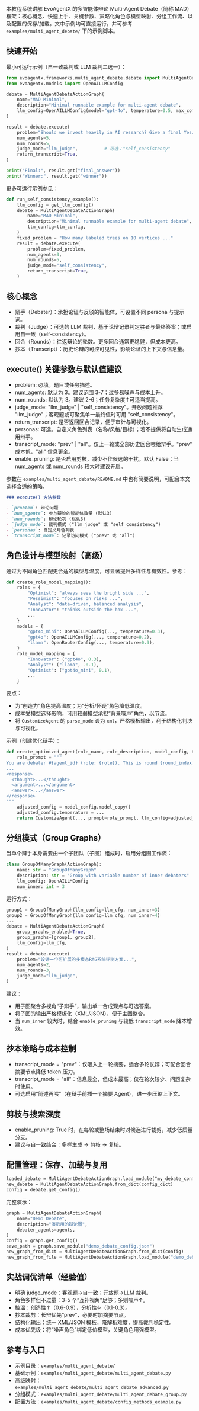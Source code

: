 
本教程系统讲解 EvoAgentX 的多智能体辩论 Multi-Agent Debate（简称 MAD）框架：核心概念、快速上手、关键参数、策略化角色与模型映射、分组工作流、以及配置的保存/加载。文中示例均可直接运行，并可参考 `examples/multi_agent_debate/` 下的示例脚本。

## 快速开始

最小可运行示例（自一致裁判或 LLM 裁判二选一）：

```python
from evoagentx.frameworks.multi_agent_debate.debate import MultiAgentDebateActionGraph
from evoagentx.models import OpenAILLMConfig

debate = MultiAgentDebateActionGraph(
    name="MAD Minimal",
    description="Minimal runnable example for multi-agent debate",
    llm_config=OpenAILLMConfig(model="gpt-4o", temperature=0.5, max_completion_tokens=800),
)

result = debate.execute(
    problem="Should we invest heavily in AI research? Give a final Yes/No with reasons.",
    num_agents=5,
    num_rounds=5,
    judge_mode="llm_judge",          # 可选："self_consistency"
    return_transcript=True,
)

print("Final:", result.get("final_answer"))
print("Winner:", result.get("winner"))
```

更多可运行示例参见：

```12:27:examples/multi_agent_debate/multi_agent_debate.py
def run_self_consistency_example():
    llm_config = get_llm_config()
    debate = MultiAgentDebateActionGraph(
        name="MAD Minimal",
        description="Minimal runnable example for multi-agent debate",
        llm_config=llm_config,
    )
    fixed_problem = "How many labeled trees on 10 vertices ..."
    result = debate.execute(
        problem=fixed_problem,
        num_agents=3,
        num_rounds=5,
        judge_mode="self_consistency",
        return_transcript=True,
    )
```

## 核心概念

- 辩手（Debater）：承担论证与反驳的智能体，可设置不同 persona 与提示词。
- 裁判（Judge）：可选的 LLM 裁判，基于论辩记录判定胜者与最终答案；或启用自一致（self-consistency）。
- 回合（Rounds）：往返辩论的轮数。更多回合通常更稳健，但成本更高。
- 抄本（Transcript）：历史论辩的可控可见性，影响论证的上下文与信息量。

## execute() 关键参数与默认值建议

- problem: 必填。题目或任务描述。
- num_agents: 默认为 3。建议范围 3-7；过多易噪声与成本上升。
- num_rounds: 默认为 3。建议 2-6；任务复杂度↑可适当提高。
- judge_mode: "llm_judge" | "self_consistency"。开放问题推荐 "llm_judge"；客观题或可聚焦单一最终值时可用 "self_consistency"。
- return_transcript: 是否返回回合记录，便于审计与可视化。
- personas: 可选。自定义角色列表（名称/风格/目标）；若不提供将自动生成通用辩手。
- transcript_mode: "prev" | "all"。仅上一轮或全部历史回合喂给辩手。"prev" 成本低，"all" 信息更全。
- enable_pruning: 是否启用剪枝，减少不佳候选的干扰。默认 False；当 num_agents 或 num_rounds 较大时建议开启。

参数在 `examples/multi_agent_debate/README.md` 中也有简要说明，可配合本文选择合适的策略。

```96:112:examples/multi_agent_debate/README.md
### execute() 方法参数

- `problem`: 辩论问题
- `num_agents`: 参与辩论的智能体数量 (默认3)
- `num_rounds`: 辩论轮次 (默认3)
- `judge_mode`: 裁判模式 ("llm_judge" 或 "self_consistency")
- `personas`: 自定义角色列表
- `transcript_mode`: 记录访问模式 ("prev" 或 "all")
```

## 角色设计与模型映射（高级）

通过为不同角色匹配更合适的模型与温度，可显著提升多样性与有效性。参考：

```86:131:examples/multi_agent_debate/multi_agent_debate_advanced.py
def create_role_model_mapping():
    roles = {
        "Optimist": "always sees the bright side ...",
        "Pessimist": "focuses on risks ...",
        "Analyst": "data-driven, balanced analysis",
        "Innovator": "thinks outside the box ...",
        ...
    }
    models = {
        "gpt4o_mini": OpenAILLMConfig(..., temperature=0.3),
        "gpt4o": OpenAILLMConfig(..., temperature=0.2),
        "llama": OpenRouterConfig(..., temperature=0.3),
    }
    role_model_mapping = {
        "Innovator": ("gpt4o", 0.3),
        "Analyst": ("llama", -0.1),
        "Optimist": ("gpt4o_mini", 0.1),
        ...
    }
```

要点：

- 为“创造力”角色提高温度；为“分析/怀疑”角色降低温度。
- 成本受模型选择影响，可用较弱模型承担“背景噪声”角色，以节流。
- 将 `CustomizeAgent` 的 `parse_mode` 设为 `xml`，严格模板输出，利于结构化判决与可视化。

示例（创建优化辩手）：

```28:83:examples/multi_agent_debate/multi_agent_debate_advanced.py
def create_optimized_agent(role_name, role_description, model_config, temperature_adjustment=0.0):
    role_prompt = """
You are debater #{agent_id} (role: {role}). This is round {round_index} of {total_rounds}.
...
<response>
  <thought>...</thought>
  <argument>...</argument>
  <answer>...</answer>
</response>
"""
    adjusted_config = model_config.model_copy()
    adjusted_config.temperature = ...
    return CustomizeAgent(..., prompt=role_prompt, llm_config=adjusted_config, parse_mode="xml")
```

## 分组模式（Group Graphs）

当单个辩手本身需要由一个子团队（子图）组成时，启用分组图工作流：

```1:16:examples/multi_agent_debate/multi_agent_debate_group.py
class GroupOfManyGraph(ActionGraph):
    name: str = "GroupOfManyGraph"
    description: str = "Group with variable number of inner debaters"
    llm_config: OpenAILLMConfig
    num_inner: int = 3
```

运行方式：

```116:136:examples/multi_agent_debate/multi_agent_debate_group.py
group1 = GroupOfManyGraph(llm_config=llm_cfg, num_inner=3)
group2 = GroupOfManyGraph(llm_config=llm_cfg, num_inner=4)
...
debate = MultiAgentDebateActionGraph(
    group_graphs_enabled=True,
    group_graphs=[group1, group2],
    llm_config=llm_cfg,
)
result = debate.execute(
    problem="设计一个可扩展的多模态RAG系统评测方案...",
    num_agents=2,
    num_rounds=3,
    judge_mode="llm_judge",
)
```

建议：

- 用子图聚合多视角“子辩手”，输出单一合成观点与可选答案。
- 将子图的输出严格模板化（XML/JSON），便于主图整合。
- 当 `num_inner` 较大时，结合 `enable_pruning` 与较低 `transcript_mode` 降本增效。

## 抄本策略与成本控制

- transcript_mode = "prev"：仅喂入上一轮摘要，适合多轮长辩；可配合回合摘要节点降低 token 压力。
- transcript_mode = "all"：信息最全，但成本最高；仅在轮次较少、问题复杂时使用。
- 可选启用“简述再喂”（在辩手前插一个摘要 Agent），进一步压缩上下文。

## 剪枝与搜索深度

- enable_pruning: True 时，在每轮或整场结束时对候选进行裁剪，减少低质量分支。
- 建议与自一致结合：多样生成 → 剪枝 → 复核。

## 配置管理：保存、加载与复用

```78:94:examples/multi_agent_debate/README.md
loaded_debate = MultiAgentDebateActionGraph.load_module("my_debate_config.json")
new_debate = MultiAgentDebateActionGraph.from_dict(config_dict)
config = debate.get_config()
```

完整演示：

```52:86:examples/multi_agent_debate/config_methods_example.py
graph = MultiAgentDebateActionGraph(
    name="Demo Debate",
    description="演示用的辩论图",
    debater_agents=agents,
)
config = graph.get_config()
save_path = graph.save_module("demo_debate_config.json")
new_graph_from_dict = MultiAgentDebateActionGraph.from_dict(config)
new_graph_from_file = MultiAgentDebateActionGraph.load_module("demo_debate_config.json")
```

## 实战调优清单（经验值）

- 明确 judge_mode：客观题→自一致；开放题→LLM 裁判。
- 角色多样但不过量：3-5 个“互补视角”足够；多则噪声↑。
- 控温：创造性↑（0.6-0.9），分析性↓（0.1-0.3）。
- 抄本裁剪：长辩优先“prev”，必要时加摘要节点。
- 结构化输出：统一 XML/JSON 模板，降解析难度，提高裁判稳定性。
- 成本优先级：将“噪声角色”绑定低价模型，关键角色用强模型。

## 参考与入口

- 示例目录：`examples/multi_agent_debate/`
- 基础示例：`examples/multi_agent_debate/multi_agent_debate.py`
- 高级映射：`examples/multi_agent_debate/multi_agent_debate_advanced.py`
- 分组模式：`examples/multi_agent_debate/multi_agent_debate_group.py`
- 配置方法：`examples/multi_agent_debate/config_methods_example.py`


